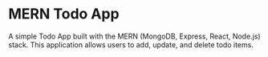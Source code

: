 # MERN Todo App

A simple Todo App built with the MERN (MongoDB, Express, React, Node.js) stack. This application allows users to add, update, and delete todo items.
